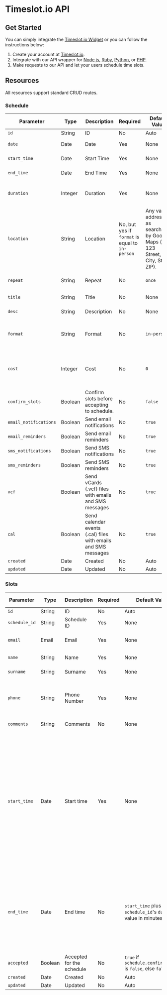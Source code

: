 
# Timeslot.io API

## Get Started

You can simply integrate the [Timeslot.io Widget][widget] or you can follow the instructions below:

[widget]: https://github.com/timeslot/timeslot-widget

1. Create your account at [Timeslot.io](http://timeslot.io/signup).
2. Integrate with our API wrapper for [Node.js][node], [Ruby][ruby], [Python][python], or [PHP][php].
3. Make requests to our API and let your users schedule time slots.

[node]: https://github.com/timeslot/timeslot-node
[ruby]: https://github.com/timeslot/timeslot-ruby
[python]: https://github.com/timeslot/timeslot-python
[php]: https://github.com/timeslot/timeslot-php

## Resources

All resources support standard CRUD routes.

### Schedule

Parameter | Type | Description | Required | Default Value | Possible Values
--- | --- | --- | --- | --- | ---
`id` | String | ID | No | Auto | N/A
`date` | Date | Date | Yes | None | Future dates
`start_time` | Date | Start Time | Yes | None | Future dates
`end_time` | Date | End Time | Yes | None | Future dates
`duration` | Integer | Duration | Yes | None | Any integer in minutes >= 15
`location` | String | Location | No, but yes if `format` is equal to `in-person` | Any valid address, as searchable by Google Maps (e.g. 123 Street, City, State, ZIP).
`repeat` | String | Repeat | No | `once` | `once`, `weekly`, `daily`
`title` | String | Title | No | None | 40 characters
`desc` | String | Description | No | None | 140 characters
`format` | String | Format | No | `in-person` | `in-person`, `skype`, `google-hangout`, `phone`
`cost` | Integer | Cost | No | `0` | Any USD value >= $1.00 in cents, e.g. `100` = $1.00.
`confirm_slots` | Boolean | Confirm slots before accepting to schedule. | No | `false` | `true` or `false`
`email_notifications` | Boolean | Send email notifications | No | `true` | `true` or `false`
`email_reminders` | Boolean | Send email reminders | No | `true` | `true` or `false`
`sms_notifications` | Boolean | Send SMS notifications | No | `true` | `true` or `false`
`sms_reminders` | Boolean | Send SMS reminders | No | `true` | `true` or `false`
`vcf` | Boolean | Send vCards (.vcf) files with emails and SMS messages | No | `true` | `true` or `false`
`cal` | Boolean | Send calendar events (.cal) files with emails and SMS messages | No | `true` | `true` or `false`
`created` | Date | Created | No | Auto | N/A
`updated` | Date | Updated | No | Auto | N/A

### Slots

Parameter | Type | Description | Required | Default Value | Possible Values
--- | --- | --- | --- | --- | ---
`id` | String | ID | No | Auto | N/A
`schedule_id` | String | Schedule ID | Yes | None | Any valid schedule ID
`email` | Email | Email | Yes | None | Any valid email address
`name` | String | Name | Yes | None | 20 characters
`surname` | String | Surname | Yes | None | 20 characters
`phone` | String | Phone Number | Yes | None | Any valid [E164][e164] phone number (e.g. `+16506918337` for US phone number)
`comments` | String | Comments | No | None | 140 characters
`start_time` | Date | Start time | Yes | None | Any valid time between `start_time` plus the `duration` of `schedule_id` OR any valid time between `start_time` and `end_time` that does not overlap with other time slots belonging to `schedule_id` (e.g. this lets you manually override the default `duration` for instances of slots)
`end_time` | Date | End time | No | `start_time` plus `schedule_id`'s `duration` value in minutes | Any valid date that is at least `start_time` plus `schedule_id`'s `duration` long and does not overlap with other time slots belonging to `schedule_id`.
`accepted` | Boolean | Accepted for the schedule | No | `true` if `schedule.confirm_slots` is `false`, else `false` | `true` or `false`
`created` | Date | Created | No | Auto | N/A
`updated` | Date | Updated | No | Auto | N/A

[e164]: http://en.wikipedia.org/wiki/E.164
